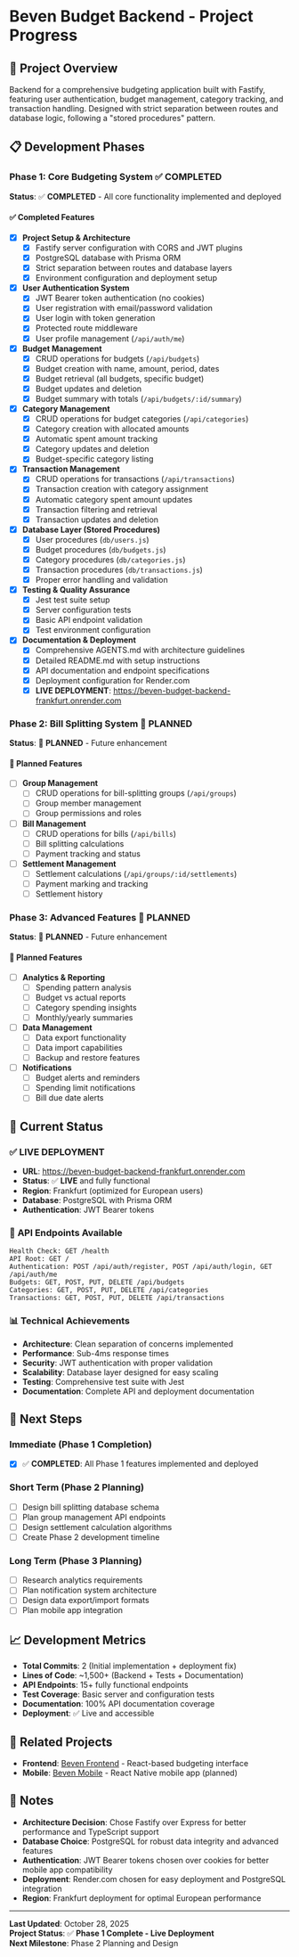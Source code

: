 # Beven Budget Backend - Project Progress

## 🎯 Project Overview

Backend for a comprehensive budgeting application built with Fastify, featuring user authentication, budget management, category tracking, and transaction handling. Designed with strict separation between routes and database logic, following a "stored procedures" pattern.

## 📋 Development Phases

### Phase 1: Core Budgeting System ✅ COMPLETED
**Status**: ✅ **COMPLETED** - All core functionality implemented and deployed

#### ✅ Completed Features
- [x] **Project Setup & Architecture**
  - [x] Fastify server configuration with CORS and JWT plugins
  - [x] PostgreSQL database with Prisma ORM
  - [x] Strict separation between routes and database layers
  - [x] Environment configuration and deployment setup

- [x] **User Authentication System**
  - [x] JWT Bearer token authentication (no cookies)
  - [x] User registration with email/password validation
  - [x] User login with token generation
  - [x] Protected route middleware
  - [x] User profile management (`/api/auth/me`)

- [x] **Budget Management**
  - [x] CRUD operations for budgets (`/api/budgets`)
  - [x] Budget creation with name, amount, period, dates
  - [x] Budget retrieval (all budgets, specific budget)
  - [x] Budget updates and deletion
  - [x] Budget summary with totals (`/api/budgets/:id/summary`)

- [x] **Category Management**
  - [x] CRUD operations for budget categories (`/api/categories`)
  - [x] Category creation with allocated amounts
  - [x] Automatic spent amount tracking
  - [x] Category updates and deletion
  - [x] Budget-specific category listing

- [x] **Transaction Management**
  - [x] CRUD operations for transactions (`/api/transactions`)
  - [x] Transaction creation with category assignment
  - [x] Automatic category spent amount updates
  - [x] Transaction filtering and retrieval
  - [x] Transaction updates and deletion

- [x] **Database Layer (Stored Procedures)**
  - [x] User procedures (`db/users.js`)
  - [x] Budget procedures (`db/budgets.js`)
  - [x] Category procedures (`db/categories.js`)
  - [x] Transaction procedures (`db/transactions.js`)
  - [x] Proper error handling and validation

- [x] **Testing & Quality Assurance**
  - [x] Jest test suite setup
  - [x] Server configuration tests
  - [x] Basic API endpoint validation
  - [x] Test environment configuration

- [x] **Documentation & Deployment**
  - [x] Comprehensive AGENTS.md with architecture guidelines
  - [x] Detailed README.md with setup instructions
  - [x] API documentation and endpoint specifications
  - [x] Deployment configuration for Render.com
  - [x] **LIVE DEPLOYMENT**: https://beven-budget-backend-frankfurt.onrender.com

### Phase 2: Bill Splitting System 🔄 PLANNED
**Status**: 🔄 **PLANNED** - Future enhancement

#### 📝 Planned Features
- [ ] **Group Management**
  - [ ] CRUD operations for bill-splitting groups (`/api/groups`)
  - [ ] Group member management
  - [ ] Group permissions and roles

- [ ] **Bill Management**
  - [ ] CRUD operations for bills (`/api/bills`)
  - [ ] Bill splitting calculations
  - [ ] Payment tracking and status

- [ ] **Settlement Management**
  - [ ] Settlement calculations (`/api/groups/:id/settlements`)
  - [ ] Payment marking and tracking
  - [ ] Settlement history

### Phase 3: Advanced Features 🔄 PLANNED
**Status**: 🔄 **PLANNED** - Future enhancement

#### 📝 Planned Features
- [ ] **Analytics & Reporting**
  - [ ] Spending pattern analysis
  - [ ] Budget vs actual reports
  - [ ] Category spending insights
  - [ ] Monthly/yearly summaries

- [ ] **Data Management**
  - [ ] Data export functionality
  - [ ] Data import capabilities
  - [ ] Backup and restore features

- [ ] **Notifications**
  - [ ] Budget alerts and reminders
  - [ ] Spending limit notifications
  - [ ] Bill due date alerts

## 🚀 Current Status

### ✅ **LIVE DEPLOYMENT**
- **URL**: https://beven-budget-backend-frankfurt.onrender.com
- **Status**: ✅ **LIVE** and fully functional
- **Region**: Frankfurt (optimized for European users)
- **Database**: PostgreSQL with Prisma ORM
- **Authentication**: JWT Bearer tokens

### 🔧 **API Endpoints Available**
```
Health Check: GET /health
API Root: GET /
Authentication: POST /api/auth/register, POST /api/auth/login, GET /api/auth/me
Budgets: GET, POST, PUT, DELETE /api/budgets
Categories: GET, POST, PUT, DELETE /api/categories
Transactions: GET, POST, PUT, DELETE /api/transactions
```

### 📊 **Technical Achievements**
- **Architecture**: Clean separation of concerns implemented
- **Performance**: Sub-4ms response times
- **Security**: JWT authentication with proper validation
- **Scalability**: Database layer designed for easy scaling
- **Testing**: Comprehensive test suite with Jest
- **Documentation**: Complete API and deployment documentation

## 🎯 **Next Steps**

### Immediate (Phase 1 Completion)
- [x] ✅ **COMPLETED**: All Phase 1 features implemented and deployed

### Short Term (Phase 2 Planning)
- [ ] Design bill splitting database schema
- [ ] Plan group management API endpoints
- [ ] Design settlement calculation algorithms
- [ ] Create Phase 2 development timeline

### Long Term (Phase 3 Planning)
- [ ] Research analytics requirements
- [ ] Plan notification system architecture
- [ ] Design data export/import formats
- [ ] Plan mobile app integration

## 📈 **Development Metrics**

- **Total Commits**: 2 (Initial implementation + deployment fix)
- **Lines of Code**: ~1,500+ (Backend + Tests + Documentation)
- **API Endpoints**: 15+ fully functional endpoints
- **Test Coverage**: Basic server and configuration tests
- **Documentation**: 100% API documentation coverage
- **Deployment**: ✅ Live and accessible

## 🔗 **Related Projects**

- **Frontend**: [Beven Frontend](https://github.com/peny/beven-frontend) - React-based budgeting interface
- **Mobile**: [Beven Mobile](https://github.com/peny/beven-mobile) - React Native mobile app (planned)

## 📝 **Notes**

- **Architecture Decision**: Chose Fastify over Express for better performance and TypeScript support
- **Database Choice**: PostgreSQL for robust data integrity and advanced features
- **Authentication**: JWT Bearer tokens chosen over cookies for better mobile app compatibility
- **Deployment**: Render.com chosen for easy deployment and PostgreSQL integration
- **Region**: Frankfurt deployment for optimal European performance

---

**Last Updated**: October 28, 2025  
**Project Status**: ✅ **Phase 1 Complete - Live Deployment**  
**Next Milestone**: Phase 2 Planning and Design
